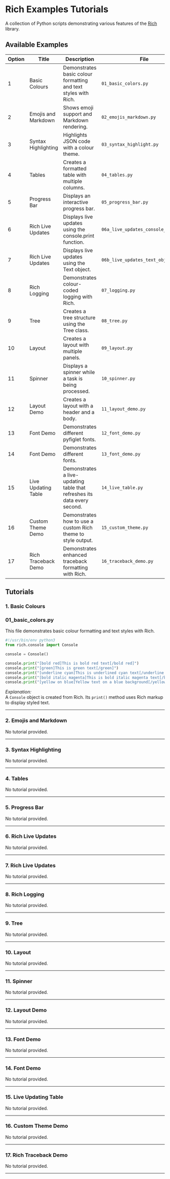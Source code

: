 # Rich Examples Tutorials

A collection of Python scripts demonstrating various features of the [Rich](https://rich.readthedocs.io/) library.

## Available Examples

| Option | Title | Description | File |
|--------|-------|-------------|------|
| 1 | Basic Colours | Demonstrates basic colour formatting and text styles with Rich. | `01_basic_colors.py` |
| 2 | Emojis and Markdown | Shows emoji support and Markdown rendering. | `02_emojis_markdown.py` |
| 3 | Syntax Highlighting | Highlights JSON code with a colour theme. | `03_syntax_highlight.py` |
| 4 | Tables | Creates a formatted table with multiple columns. | `04_tables.py` |
| 5 | Progress Bar | Displays an interactive progress bar. | `05_progress_bar.py` |
| 6 | Rich Live Updates | Displays live updates using the console.print function. | `06a_live_updates_console_print.py` |
| 7 | Rich Live Updates | Displays live updates using the Text object. | `06b_live_updates_text_object.py` |
| 8 | Rich Logging | Demonstrates colour-coded logging with Rich. | `07_logging.py` |
| 9 | Tree | Creates a tree structure using the Tree class. | `08_tree.py` |
| 10 | Layout | Creates a layout with multiple panels. | `09_layout.py` |
| 11 | Spinner | Displays a spinner while a task is being processed. | `10_spinner.py` |
| 12 | Layout Demo | Creates a layout with a header and a body. | `11_layout_demo.py` |
| 13 | Font Demo | Demonstrates different pyfiglet fonts. | `12_font_demo.py` |
| 14 | Font Demo | Demonstrates different fonts. | `13_font_demo.py` |
| 15 | Live Updating Table | Demonstrates a live-updating table that refreshes its data every second. | `14_live_table.py` |
| 16 | Custom Theme Demo | Demonstrates how to use a custom Rich theme to style output. | `15_custom_theme.py` |
| 17 | Rich Traceback Demo | Demonstrates enhanced traceback formatting with Rich. | `16_traceback_demo.py` |

## Tutorials

### 1. Basic Colours

### 01_basic_colors.py

This file demonstrates basic colour formatting and text styles with Rich.

```python
#!/usr/bin/env python3
from rich.console import Console

console = Console()

console.print("[bold red]This is bold red text[/bold red]")
console.print("[green]This is green text[/green]")
console.print("[underline cyan]This is underlined cyan text[/underline cyan]")
console.print("[bold italic magenta]This is bold italic magenta text[/bold italic magenta]")
console.print("[yellow on blue]Yellow text on a blue background[/yellow on blue]")
```

*Explanation:*  
A `Console` object is created from Rich. Its `print()` method uses Rich markup to display styled text.


---

### 2. Emojis and Markdown

No tutorial provided.

---

### 3. Syntax Highlighting

No tutorial provided.

---

### 4. Tables

No tutorial provided.

---

### 5. Progress Bar

No tutorial provided.

---

### 6. Rich Live Updates

No tutorial provided.

---

### 7. Rich Live Updates

No tutorial provided.

---

### 8. Rich Logging

No tutorial provided.

---

### 9. Tree

No tutorial provided.

---

### 10. Layout

No tutorial provided.

---

### 11. Spinner

No tutorial provided.

---

### 12. Layout Demo

No tutorial provided.

---

### 13. Font Demo

No tutorial provided.

---

### 14. Font Demo

No tutorial provided.

---

### 15. Live Updating Table

No tutorial provided.

---

### 16. Custom Theme Demo

No tutorial provided.

---

### 17. Rich Traceback Demo

No tutorial provided.

---

